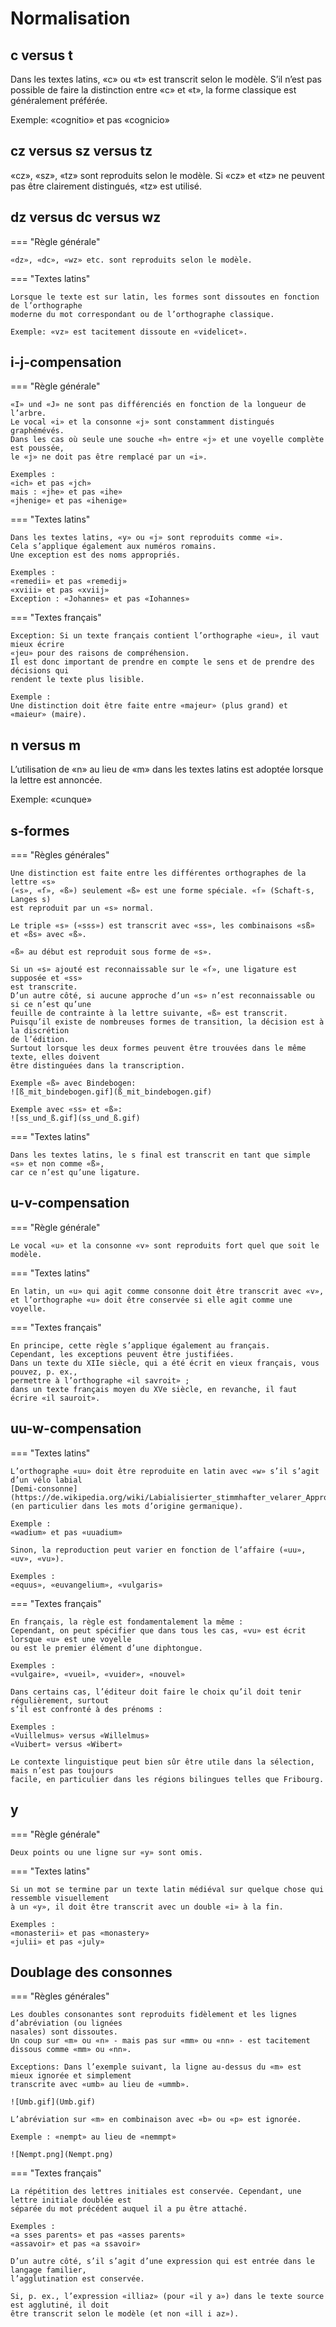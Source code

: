 # Normalisation

## c versus t

Dans les textes latins, «c» ou «t» est transcrit selon le modèle.
S’il n’est pas possible de faire la distinction entre «c» et «t», la forme classique est
généralement préférée.

Exemple: «cognitio» et pas «cognicio»

## cz versus sz versus tz

«cz», «sz», «tz» sont reproduits selon le modèle.
Si «cz» et «tz» ne peuvent pas être clairement distingués, «tz» est utilisé.

## dz versus dc versus wz

=== "Règle générale"

    «dz», «dc», «wz» etc. sont reproduits selon le modèle.

=== "Textes latins"

    Lorsque le texte est sur latin, les formes sont dissoutes en fonction de l’orthographe
    moderne du mot correspondant ou de l’orthographe classique.

    Exemple: «vz» est tacitement dissoute en «videlicet».

## i-j-compensation

=== "Règle générale"

    «I» und «J» ne sont pas différenciés en fonction de la longueur de l’arbre.  
    Le vocal «i» et la consonne «j» sont constamment distingués graphémévés.
    Dans les cas où seule une souche «h» entre «j» et une voyelle complète est poussée,
    le «j» ne doit pas être remplacé par un «i».

    Exemples :  
    «ich» et pas «jch»  
    mais : «jhe» et pas «ihe»  
    «jhenige» et pas «ihenige»

=== "Textes latins"

    Dans les textes latins, «y» ou «j» sont reproduits comme «i».
    Cela s’applique également aux numéros romains.
    Une exception est des noms appropriés.

    Exemples :  
    «remedii» et pas «remedij»  
    «xviii» et pas «xviij»  
    Exception : «Johannes» et pas «Iohannes»

=== "Textes français"

    Exception: Si un texte français contient l’orthographe «ieu», il vaut mieux écrire
    «jeu» pour des raisons de compréhension.
    Il est donc important de prendre en compte le sens et de prendre des décisions qui
    rendent le texte plus lisible.

    Exemple :  
    Une distinction doit être faite entre «majeur» (plus grand) et «maieur» (maire).

## n versus m

L’utilisation de «n» au lieu de «m» dans les textes latins est adoptée lorsque la
lettre est annoncée.

Exemple:
«cunque»

## s-formes

=== "Règles générales"

    Une distinction est faite entre les différentes orthographes de la lettre «s»
    («s», «ſ», «ß») seulement «ß» est une forme spéciale. «ſ» (Schaft-s, Langes s) 
    est reproduit par un «s» normal.

    Le triple «s» («sss») est transcrit avec «ss», les combinaisons «sß» et «ßs» avec «ß».

    «ß» au début est reproduit sous forme de «s».

    Si un «s» ajouté est reconnaissable sur le «ſ», une ligature est supposée et «ss»
    est transcrite.
    D’un autre côté, si aucune approche d’un «s» n’est reconnaissable ou si ce n’est qu’une
    feuille de contrainte à la lettre suivante, «ß» est transcrit.
    Puisqu’il existe de nombreuses formes de transition, la décision est à la discrétion
    de l’édition.
    Surtout lorsque les deux formes peuvent être trouvées dans le même texte, elles doivent
    être distinguées dans la transcription.

    Exemple «ß» avec Bindebogen:  
    ![ß_mit_bindebogen.gif](ß_mit_bindebogen.gif)

    Exemple avec «ss» et «ß»:  
    ![ss_und_ß.gif](ss_und_ß.gif)

=== "Textes latins"

    Dans les textes latins, le s final est transcrit en tant que simple «s» et non comme «ß»,
    car ce n’est qu’une ligature.

## u-v-compensation

=== "Règle générale"

    Le vocal «u» et la consonne «v» sont reproduits fort quel que soit le modèle.

=== "Textes latins"

    En latin, un «u» qui agit comme consonne doit être transcrit avec «v»,
    et l’orthographe «u» doit être conservée si elle agit comme une voyelle.

=== "Textes français"

    En principe, cette règle s’applique également au français.
    Cependant, les exceptions peuvent être justifiées.
    Dans un texte du XIIe siècle, qui a été écrit en vieux français, vous pouvez, p. ex.,
    permettre à l’orthographe «il savroit» ;
    dans un texte français moyen du XVe siècle, en revanche, il faut écrire «il sauroit».

## uu-w-compensation

=== "Textes latins"

    L’orthographe «uu» doit être reproduite en latin avec «w» s’il s’agit d’un vélo labial
    [Demi-consonne](https://de.wikipedia.org/wiki/Labialisierter_stimmhafter_velarer_Approximant)
    (en particulier dans les mots d’origine germanique).

    Exemple :  
    «wadium» et pas «uuadium»

    Sinon, la reproduction peut varier en fonction de l’affaire («uu», «uv», «vu»).

    Exemples :  
    «equus», «euvangelium», «vulgaris»

=== "Textes français"

    En français, la règle est fondamentalement la même :
    Cependant, on peut spécifier que dans tous les cas, «vu» est écrit lorsque «u» est une voyelle
    ou est le premier élément d’une diphtongue.

    Exemples :  
    «vulgaire», «vueil», «vuider», «nouvel»

    Dans certains cas, l’éditeur doit faire le choix qu’il doit tenir régulièrement, surtout
    s’il est confronté à des prénoms :

    Exemples :  
    «Vuillelmus» versus «Willelmus»  
    «Vuibert» versus «Wibert»

    Le contexte linguistique peut bien sûr être utile dans la sélection, mais n’est pas toujours
    facile, en particulier dans les régions bilingues telles que Fribourg.

## y

=== "Règle générale"

    Deux points ou une ligne sur «y» sont omis.

=== "Textes latins"

    Si un mot se termine par un texte latin médiéval sur quelque chose qui ressemble visuellement 
    à un «y», il doit être transcrit avec un double «i» à la fin.
    
    Exemples :  
    «monasterii» et pas «monastery»  
    «julii» et pas «july»

## Doublage des consonnes

=== "Règles générales"

    Les doubles consonantes sont reproduits fidèlement et les lignes d’abréviation (ou lignées
    nasales) sont dissoutes.
    Un coup sur «m» ou «n» - mais pas sur «mm» ou «nn» - est tacitement dissous comme «mm» ou «nn».

    Exceptions: Dans l’exemple suivant, la ligne au-dessus du «m» est mieux ignorée et simplement
    transcrite avec «umb» au lieu de «ummb».

    ![Umb.gif](Umb.gif)

    L’abréviation sur «m» en combinaison avec «b» ou «p» est ignorée.

    Exemple : «nempt» au lieu de «nemmpt»

    ![Nempt.png](Nempt.png)

=== "Textes français"

    La répétition des lettres initiales est conservée. Cependant, une lettre initiale doublée est
    séparée du mot précédent auquel il a pu être attaché.
    
    Exemples :  
    «a sses parents» et pas «asses parents»  
    «assavoir» et pas «a ssavoir»

    D’un autre côté, s’il s’agit d’une expression qui est entrée dans le langage familier,
    l’agglutination est conservée.

    Si, p. ex., l’expression «illiaz» (pour «il y a») dans le texte source est agglutiné, il doit
    être transcrit selon le modèle (et non «ill i az»).
